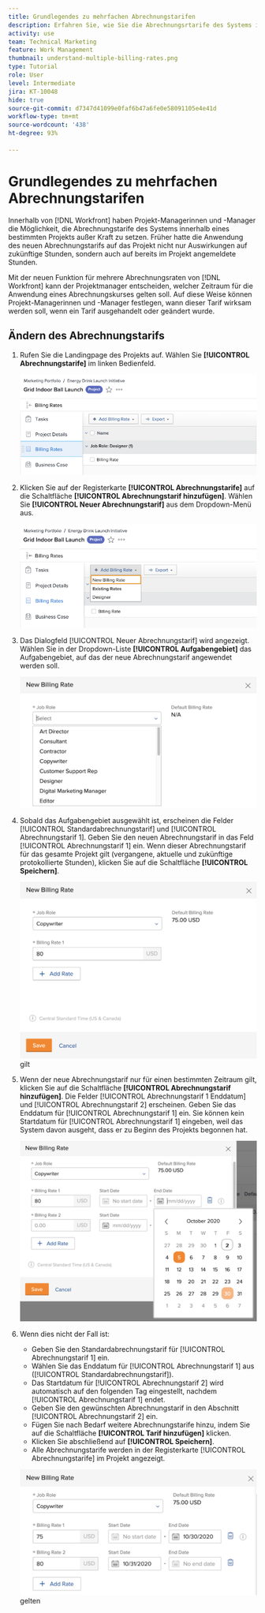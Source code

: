 ```yaml
---
title: Grundlegendes zu mehrfachen Abrechnungstarifen
description: Erfahren Sie, wie Sie die Abrechnungsrtarife des Systems innerhalb eines Projekts überschreiben.
activity: use
team: Technical Marketing
feature: Work Management
thumbnail: understand-multiple-billing-rates.png
type: Tutorial
role: User
level: Intermediate
jira: KT-10048
hide: true
source-git-commit: d7347d41099e0faf6b47a6fe0e58091105e4e41d
workflow-type: tm+mt
source-wordcount: '438'
ht-degree: 93%

---
```


# Grundlegendes zu mehrfachen Abrechnungstarifen

Innerhalb von [!DNL Workfront] haben Projekt-Managerinnen und -Manager die Möglichkeit, die Abrechnungstarife des Systems innerhalb eines bestimmten Projekts außer Kraft zu setzen. Früher hatte die Anwendung des neuen Abrechnungstarifs auf das Projekt nicht nur Auswirkungen auf zukünftige Stunden, sondern auch auf bereits im Projekt angemeldete Stunden.

Mit der neuen Funktion für mehrere Abrechnungsraten von [!DNL Workfront] kann der Projektmanager entscheiden, welcher Zeitraum für die Anwendung eines Abrechnungskurses gelten soll. Auf diese Weise können Projekt-Managerinnen und -Manager festlegen, wann dieser Tarif wirksam werden soll, wenn ein Tarif ausgehandelt oder geändert wurde.

## Ändern des Abrechnungstarifs

1. Rufen Sie die Landingpage des Projekts auf. Wählen Sie **[!UICONTROL Abrechnungstarife]** im linken Bedienfeld.

   ![Ein Bild der Auswahl der [!UICONTROL Abrechnungstarife] in [!DNL Workfront]](assets/project-finances-1.png)

1. Klicken Sie auf der Registerkarte **[!UICONTROL Abrechnungstarife]** auf die Schaltfläche **[!UICONTROL Abrechnungstarif hinzufügen]**. Wählen Sie **[!UICONTROL Neuer Abrechnungstarif]** aus dem Dropdown-Menü aus.

   ![Bild der Auswahl eines [!UICONTROL neuen Abrechnungstarifs] in [!DNL Workfront]](assets/project-finances-2.png)

1. Das Dialogfeld [!UICONTROL Neuer Abrechnungstarif] wird angezeigt. Wählen Sie in der Dropdown-Liste **[!UICONTROL Aufgabengebiet]** das Aufgabengebiet, auf das der neue Abrechnungstarif angewendet werden soll.

   ![Ein Bild der Auswahl von Aufgabengebieten in einem neuen Abrechnungstarif in [!DNL Workfront]](assets/project-finances-3.png)

1. Sobald das Aufgabengebiet ausgewählt ist, erscheinen die Felder [!UICONTROL Standardabrechnungstarif] und [!UICONTROL Abrechnungstarif 1]. Geben Sie den neuen Abrechnungstarif in das Feld [!UICONTROL Abrechnungstarif 1] ein. Wenn dieser Abrechnungstarif für das gesamte Projekt gilt (vergangene, aktuelle und zukünftige protokollierte Stunden), klicken Sie auf die Schaltfläche **[!UICONTROL Speichern]**.

   ![Ein Bild vom Speichern eines neuen Abrechnungstarifs, der für das gesamte Projekt in [!DNL Workfront]](assets/project-finances-5.png) gilt

1. Wenn der neue Abrechnungstarif nur für einen bestimmten Zeitraum gilt, klicken Sie auf die Schaltfläche **[!UICONTROL Abrechnungstarif hinzufügen]**. Die Felder [!UICONTROL Abrechnungstarif 1 Enddatum] und [!UICONTROL Abrechnungstarif 2] erscheinen. Geben Sie das Enddatum für [!UICONTROL Abrechnungstarif 1] ein. Sie können kein Startdatum für [!UICONTROL Abrechnungstarif 1] eingeben, weil das System davon ausgeht, dass er zu Beginn des Projekts begonnen hat.

   ![Ein Bild zur Erstellung eines neuen Abrechnungstarifs, der für einen bestimmten Zeitraum gilt, beginnend mit dem Beginn des Projekts in [!DNL Workfront]](assets/project-finances-6.png)

1. Wenn dies nicht der Fall ist:

   * Geben Sie den Standardabrechnungstarif für [!UICONTROL Abrechnungstarif 1] ein.
   * Wählen Sie das Enddatum für [!UICONTROL Abrechnungstarif 1] aus ([!UICONTROL Standardabrechnungstarif]).
   * Das Startdatum für [!UICONTROL Abrechnungstarif 2] wird automatisch auf den folgenden Tag eingestellt, nachdem [!UICONTROL Abrechnungstarif 1] endet.
   * Geben Sie den gewünschten Abrechnungstarif in den Abschnitt [!UICONTROL Abrechnungstarif 2] ein.
   * Fügen Sie nach Bedarf weitere Abrechnungstarife hinzu, indem Sie auf die Schaltfläche **[!UICONTROL Tarif hinzufügen]** klicken.
   * Klicken Sie abschließend auf **[!UICONTROL Speichern]**.
   * Alle Abrechnungstarife werden in der Registerkarte [!UICONTROL Abrechnungstarife] im Projekt angezeigt.

   ![Ein Bild der Erstellung neuer Abrechnungstarife, die für verschiedene Zeiträume in [!DNL Workfront]](assets/project-finances-7.png) gelten
